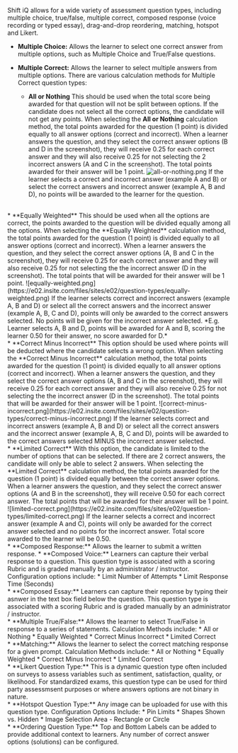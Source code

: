 Shift iQ allows for a wide variety of assessment question types, including multiple choice, true/false, multiple correct, composed response (voice recording or typed essay), drag-and-drop reordering, matching, hotspot and Likert.

* **Multiple Choice:** Allows the learner to select one correct answer from multiple options, such as Multiple Choice and True/False questions.

* **Multiple Correct:** Allows the learner to select multiple answers from multiple options. There are various calculation methods for Multiple Correct question types:
	* **All or Nothing** 
This should be used when the total score being awarded for that question will not be split between options. If the candidate does not select all the correct options, the candidate will not get any points. When selecting the **All or Nothing** calculation method, the total points awarded for the question (1 point) is divided equally to all answer options (correct and incorrect). When a learner answers the question, and they select the correct answer options (B and D in the screenshot), they will receive 0.25 for each correct answer and they will also receive 0.25 for not selecting the 2 incorrect answers (A and C in the screenshot). The total points awarded for their answer will be 1 point. 
![all-or-nothing.png](https://e02.insite.com/files/sites/e02/question-types/all-or-nothing.png) 
If the learner selects a correct and incorrect answer (example A and B) or select the correct answers and incorrect answer (example A, B and D), no points will be awarded to the learner for the question.
<br>
	* **Equally Weighted** 
This should be used when all the options are correct, the points awarded to the question will be divided equally among all the options. When selecting the **Equally Weighted** calculation method, the total points awarded for the question (1 point) is divided equally to all answer options (correct and incorrect). When a learner answers the question, and they select the correct answer options (A, B and C in the screenshot), they will receive 0.25 for each correct answer and they will also receive 0.25 for not selecting the the incorrect answer (D in the screenshot). The total points that will be awarded for their answer will be 1 point. 
![equally-weighted.png](https://e02.insite.com/files/sites/e02/question-types/equally-weighted.png)
If the learner selects correct and incorrect answers (example A, B and D) or select all the correct answers and the incorrect answer (example A, B, C and D), points will only be awarded to the correct answers selected. No points will be given for the incorrect answer selected.
*E.g. Learner selects A, B and D, points will be awarded for A and B, scoring the learner 0.50 for their answer, no score awarded for D.*
<br>
	* **Correct Minus Incorrect** 
This option should be used where points will be deducted where the candidate selects a wrong option. When selecting the **Correct Minus Incorrect** calculation method, the total points awarded for the question (1 point) is divided equally to all answer options (correct and incorrect). When a learner answers the question, and they select the correct answer options (A, B and C in the screenshot), they will receive 0.25 for each correct answer and they will also receive 0.25 for not selecting the the incorrect answer (D in the screenshot). The total points that will be awarded for their answer will be 1 point.  
![correct-minus-incorrect.png](https://e02.insite.com/files/sites/e02/question-types/correct-minus-incorrect.png)
If the learner selects correct and incorrect answers (example A, B and D) or select all the correct answers and the incorrect answer (example A, B, C and D), points will be awarded to the correct answers selected MINUS the incorrect answer selected. 
<br>
	* **Limited Correct** 
With this option, the candidate is limited to the number of options that can be selected. If there are 2 correct answers, the candidate will only be able to select 2 answers. When selecting the **Limited Correct** calculation method, the total points awarded for the question (1 point) is divided equally between the correct answer options. When a learner answers the question, and they select the correct answer options (A and B in the screenshot), they will receive 0.50 for each correct answer. The total points that will be awarded for their answer will be 1 point. 
![limited-correct.png](https://e02.insite.com/files/sites/e02/question-types/limited-correct.png)
If the learner selects a correct and incorrect answer (example A and C), points will only be awarded for the correct answer selected and no points for the incorrect answer. Total score awarded to the learner will be 0.50.
<br>
* **Composed Response:** Allows the learner to submit a written response.
	* **Composed Voice:** Learners can capture their verbal response to a question. This question type is associated with a scoring Rubric and is graded manually by an administrator / instructor. Configuration options include:
		* Limit Number of Attempts
		* Limit Response Time (Seconds)
<br>
	* **Composed Essay:** Learners can capture their reponse by typing their asnwer in the text box field below the question. This question type is associated with a scoring Rubric and is graded manually by an administrator / instructor.
<br>
* **Multiple True/False:** Allows the learner to select True/False in response to a series of statements.
Calculation Methods include:
	* All or Nothing
	* Equally Weighted
	* Correct Minus Incorrect
	* Limited Correct
<br>
* **Matching:** Allows the learner to select the correct matching response for a given prompt.
Calculation Methods include:
	* All or Nothing
	* Equally Weighted
	* Correct Minus Incorrect
	* Limited Correct
<br>
* **Likert Question Type:** This is a dynamic question type often included on surveys to assess variables such as sentiment, satisfaction, quality, or likelihood. For standardized exams, this question type can be used for third party assessmsent purposes or where answers options are not binary in nature.
<br>
* **Hotspot Question Type:** Any image can be uploaded for use with this question type. Configuration Options Include:
	* Pin Limits
	* Shapes Shown vs. Hidden
	* Image Selection Area - Rectangle or Circle
<br>
* **Ordering Question Type:** Top and Bottom Labels can be added to provide additional context to learners. Any number of correct answer options (solutions) can be configured.